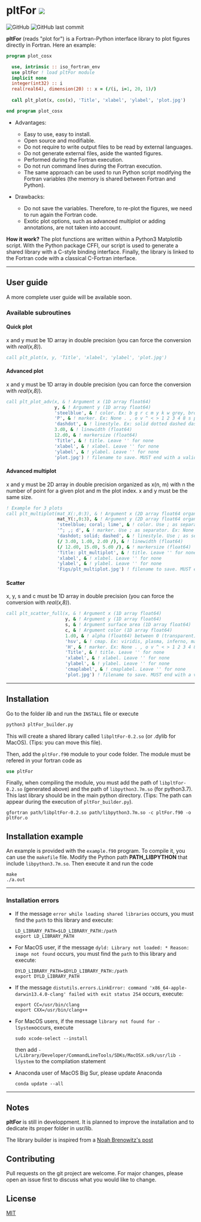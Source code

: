 # pltFor ![](https://img.shields.io/badge/version-0.2-blue)

![GitHub](https://img.shields.io/github/license/damienminenna/pltFor)
![GitHub last commit](https://img.shields.io/github/last-commit/damienminenna/pltFor)

**pltFor** (reads "plot for") is a Fortran-Python interface library to plot figures directly in Fortran. Here an example:

```fortran
program plot_cosx

  use, intrinsic :: iso_fortran_env
  use pltFor ! load pltFor module
  implicit none
  integer(int32) :: i
  real(real64), dimension(20) :: x = (/(i, i=1, 20, 1)/)
  
  call plt_plot(x, cos(x), 'Title', 'xlabel', 'ylabel', 'plot.jpg')

end program plot_cosx
```

* Advantages:
  * Easy to use, easy to install.
  * Open source and modifiable.
  * Do not require to write output files to be read by external languages.
  * Do not generate external files, aside the wanted figures.
  * Performed during the Fortran execution.
  * Do not run command lines during the Fortran execution.
  * The same approach can be used to run Python script modifying the Fortran variables (the memory is shared between Fortran and Python).

* Drawbacks:
  * Do not save the variables. Therefore, to re-plot the figures, we need to run again the Fortran code.
  * Exotic plot options, such as advanced multiplot or adding annotations, are not taken into account.

**How it work?** The plot functions are written within a Python3 Matplotlib script. With the Python package CFFI, our script is used to generate a shared library with a C-style binding interface. Finally, the library is linked to the Fortran code with a classical C-Fortran interface.

***

## User guide

A more complete user guide will be available soon. 


### Available subroutines

#### Quick plot
x and y must be 1D array in double precision (you can force the conversion with *real(x,8)*). 
```fortran
call plt_plot(x, y, 'Title', 'xlabel', 'ylabel', 'plot.jpg')
```

#### Advanced plot
x and y must be 1D array in double precision (you can force the conversion with *real(x,8)*). 
```fortran
call plt_plot_adv(x, & ! Argument x (1D array float64)
                  y, & ! Argument y (1D array float64)
                  'steelblue', & ! color. Ex: b g r c m y k w grey, brown, ivory, teal, royalblue, orchid
                  'P', & ! marker. Ex: None . , o v ^ < > 1 2 3 4 8 s p P * h H + x X D d | _ 
                  'dashdot', & ! linestyle. Ex: solid dotted dashed dashdot
                  3.d0, & ! linewidth (float64)
                  12.d0, & ! markersize (float64)
                  'Title', & ! title. Leave '' for none
                  'xlabel', & ! xlabel. Leave '' for none
                  'ylabel', & ! ylabel. Leave '' for none
                  'plot.jpg') ! filename to save. MUST end with a valid format (.png, .pdf, ...)
```

#### Advanced multiplot
x and y must be 2D array in double precision organized as x(n, m) with n the number of point for a given plot and m the plot index. x and y must be the same size.
```fortran
! Example for 3 plots
call plt_multiplot(mat_X(:,0:3), & ! Argument x (2D array float64 organized as (data, plot)). All the plots must have the same size
                   mat_Y(:,0:3), & ! Argument y (2D array float64 organized as (data, plot)). All the plots must have the same size
                   'steelblue; coral; lime', & ! color. Use ; as separator. Ex: b g r c m y k w grey, brown, ivory, teal, royalblue, orchid
                   '^; ,; d', & ! marker. Use ; as separator. Ex: None . , o v ^ < > 1 2 3 4 8 s p P * h H + x X D d | _ 
                   'dashdot; solid; dashed', & ! linestyle. Use ; as separator. Ex: solid dotted dashed dashdot
                   (/ 3.d0, 1.d0, 2.d0 /), & ! linewidth (float64)
                   (/ 12.d0, 15.d0, 5.d0 /), & ! markersize (float64)
                   'Title: plt_multiplot', & ! title. Leave '' for none
                   'xlabel', & ! xlabel. Leave '' for none
                   'ylabel', & ! ylabel. Leave '' for none
                   'Figs/plt_multiplot.jpg') ! filename to save. MUST end with a valid format (.png, .pdf, ...)
```


#### Scatter
x, y, s and c must be 1D array in double precision (you can force the conversion with *real(x,8)*). 
```fortran
call plt_scatter_full(x, & ! Argument x (1D array float64)
                      y, & ! Argument y (1D array float64)
                      s, & ! Argument surface area (1D array float64)
                      c, & ! Argument color (1D array float64)
                      1.d0, & ! alpha (float64) between 0 (transparent) and 1 (opaque).
                      'hsv', & ! cmap. Ex: viridis, plasma, inferno, magma, cividis, PuRd, YlGn, spring, hot, tab20c, ...
                      'H', & ! marker. Ex: None . , o v ^ < > 1 2 3 4 8 s p P * h H + x X D d | _ 
                      'Title', & ! title. Leave '' for none
                      'xlabel', & ! xlabel. Leave '' for none
                      'ylabel', & ! ylabel. Leave '' for none
                      'cmaplabel', & ! cmaplabel. Leave '' for none
                      'plot.jpg') ! filename to save. MUST end with a valid format (.png, .pdf, ...)
```

***

## Installation

Go to the folder *lib* and run the `INSTALL` file or execute
```python
python3 pltFor_builder.py
```

This will create a shared library called `libpltFor-0.2.so` (or .dylib for MacOS). (Tips: you can move this file).

Then, add the `pltFor.f90` module to your code folder. The module must be refered in your fortran code as
```fortran
use pltFor
```
Finally, when compiling the module, you must add the path of `libpltFor-0.2.so` (generated above) and the path of `libpython3.7m.so` (for python3.7). This last library should be in the main python directory. (Tips: The path can appear during the execution of `pltFor_builder.py`).
```shell
gfortran path/libpltFor-0.2.so path/libpython3.7m.so -c pltFor.f90 -o pltFor.o
```

## Installation example

An example is provided with the `example.f90` program. To compile it, you can use the `makefile` file. Modify the Python path **PATH_LIBPYTHON** that include `libpython3.7m.so`. 
Then execute it and run the code
```shell
make
./a.out
```

***

### Installation errors

* If the message `error while loading shared libraries` occurs, you must find the `path` to this library and execute:
  ```shell
  LD_LIBRARY_PATH=$LD_LIBRARY_PATH:/path
  export LD_LIBRARY_PATH
  ```

* For MacOS user, if the message `dyld: Library not loaded: * Reason: image not found` occurs, you must find the `path` to this library and execute:
  ```shell
  DYLD_LIBRARY_PATH=$DYLD_LIBRARY_PATH:/path
  export DYLD_LIBRARY_PATH
  ```

* If the message `distutils.errors.LinkError: command 'x86_64-apple-darwin13.4.0-clang' failed with exit status 254` occurs, execute:
  ```shell
  export CC=/usr/bin/clang
  export CXX=/usr/bin/clang++
  ```

* For MacOS users, if the message `library not found for -lSystem`occurs, execute
  ```shell
  sudo xcode-select --install
  ````
  then add `-L/Library/Developer/CommandLineTools/SDKs/MacOSX.sdk/usr/lib -lSystem` to the compilation statement

* Anaconda user of MacOS Big Sur, please update Anaconda
  ```shell
  conda update --all   
  ```

***

## Notes

**pltFor** is still in developpment. It is planned to improve the installation and to dedicate its proper folder in usr/lib. 

The library builder is inspired from a [Noah Brenowitz's post](https://www.noahbrenowitz.com/post/calling-fortran-from-python/)


## Contributing

Pull requests on the git project are welcome. For major changes, please open an issue first to discuss what you would like to change.

## License
[MIT](https://choosealicense.com/licenses/mit/)
